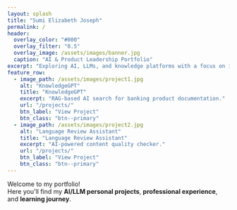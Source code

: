 ```yaml
---
layout: splash
title: "Sumi Elizabeth Joseph"
permalink: /
header:
  overlay_color: "#000"
  overlay_filter: "0.5"
  overlay_image: /assets/images/banner.jpg
  caption: "AI & Product Leadership Portfolio"
excerpt: "Exploring AI, LLMs, and knowledge platforms with a focus on innovation and impact."
feature_row:
  - image_path: /assets/images/project1.jpg
    alt: "KnowledgeGPT"
    title: "KnowledgeGPT"
    excerpt: "RAG-based AI search for banking product documentation."
    url: "/projects/"
    btn_label: "View Project"
    btn_class: "btn--primary"
  - image_path: /assets/images/project2.jpg
    alt: "Language Review Assistant"
    title: "Language Review Assistant"
    excerpt: "AI-powered content quality checker."
    url: "/projects/"
    btn_label: "View Project"
    btn_class: "btn--primary"
---
```


Welcome to my portfolio!  
Here you'll find my **AI/LLM personal projects**, **professional experience**, and **learning journey**.
